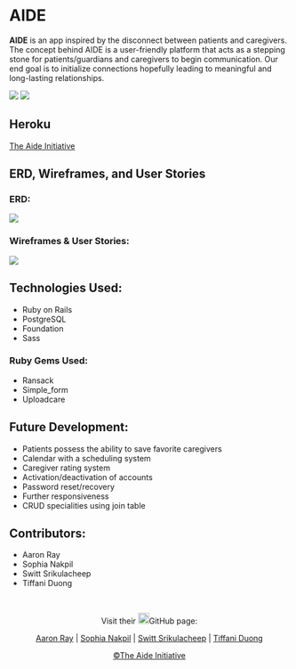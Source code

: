 # AIDE

**AIDE** is an app inspired by the disconnect between patients and caregivers. The concept behind AIDE is a user-friendly platform that acts as a stepping stone for patients/guardians and caregivers to begin communication. Our end goal is to initialize connections hopefully leading to meaningful and long-lasting relationships.
<p>
<img src="http://i.imgur.com/c5e7j6e.jpg">  <img src="http://i.imgur.com/CSxeVEp.jpg">
</p>

## Heroku
<a href="https://aide-initiative.herokuapp.com/">The Aide Initiative</a>

## ERD, Wireframes, and User Stories

### ERD:
<img src="http://i.imgur.com/gYv8KA0.png">

### Wireframes & User Stories:
<img src="http://i.imgur.com/ceLLQNm.png">

## Technologies Used:
* Ruby on Rails
* PostgreSQL
* Foundation
* Sass

### Ruby Gems Used:
* Ransack
* Simple_form
* Uploadcare

## Future Development:
* Patients possess the ability to save favorite caregivers
* Calendar with a scheduling system
* Caregiver rating system
* Activation/deactivation of accounts
* Password reset/recovery
* Further responsiveness
* CRUD specialities using join table

## Contributors:
* Aaron Ray
* Sophia Nakpil
* Switt Srikulacheep
* Tiffani Duong
<br>
<p align="center">Visit their <img src="https://assets-cdn.github.com/images/modules/logos_page/GitHub-Mark.png" height="20px" width="20px">GitHub page:</p>
<p align="center">
        <a href="https://github.com/array415">Aaron Ray</a> |
        <a href="https://github.com/sophn11">Sophia Nakpil</a> |
        <a href="https://github.com/SwittS">Switt Srikulacheep</a> |
        <a href="https://github.com/tbduong">Tiffani Duong</a>
</p>
<p align="center"><a href="https://aide-initiative.herokuapp.com/">&copy;The Aide Initiative</a></p>
